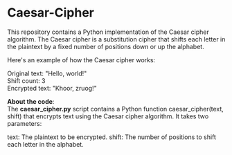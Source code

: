 # Caesar-Cipher
This repository contains a Python implementation of the Caesar cipher algorithm. The Caesar cipher is a substitution cipher that shifts each letter in the plaintext by a fixed number of positions down or up the alphabet.

Here's an example of how the Caesar cipher works:

Original text: "Hello, world!"<br>
Shift count: 3 <br>
Encrypted text: "Khoor, zruog!"<br>

**About the code**: <br>
The **caesar_cipher.py** script contains a Python function caesar_cipher(text, shift) that encrypts text using the Caesar cipher algorithm. It takes two parameters:

text: The plaintext to be encrypted.
shift: The number of positions to shift each letter in the alphabet.
